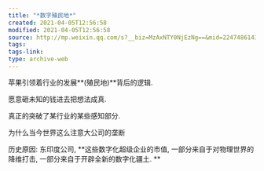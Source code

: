 ```yaml
---
title: "*数字殖民地*"
created: 2021-04-05T12:56:58
modified: 2021-04-05T12:56:58
source: http://mp.weixin.qq.com/s?__biz=MzAxNTY0NjEzNg==&mid=2247486143&idx=1&sn=7502e649051302dab4fb42a2f58b797d&chksm=9b81a668acf62f7e1cd03b26cb654985f3f875f00e395ce685728debb59f26000bd6ca0c4fb3#rd
tags:
tags-link:
type: archive-web
---
```

苹果引领着行业的发展**(殖民地)**背后的逻辑.

愿意砸未知的钱进去把想法成真.

真正的突破了某行业的某些感知部分.

为什么当今世界这么注意大公司的垄断

历史原因: 东印度公司, **这些数字化超级企业的市值, 一部分来自于对物理世界的降维打击, 一部分来自于开辟全新的数字化疆土. **